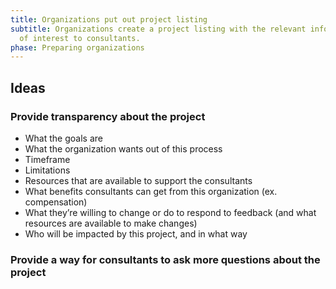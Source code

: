 ```yaml
---
title: Organizations put out project listing
subtitle: Organizations create a project listing with the relevant information
  of interest to consultants.
phase: Preparing organizations
---
```

## Ideas

### Provide transparency about the project

* What the goals are
* What the organization wants out of this process
* Timeframe
* Limitations
* Resources that are available to support the consultants
* What benefits consultants can get from this organization (ex. compensation)
* What they’re willing to change or do to respond to feedback (and what resources are available to make changes)
* Who will be impacted by this project, and in what way

### Provide a way for consultants to ask more questions about the project